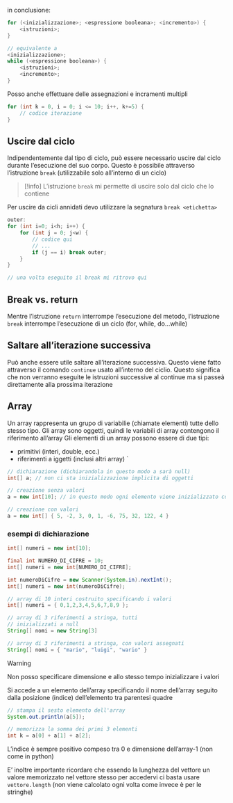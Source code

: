 in conclusione:
```java
for (<inizializzazione>; <espressione booleana>; <incremento>) {
	<istruzioni>;
}

// equivalente a
<inizializzazione>;
while (<espressione booleana>) {
	<istruzioni>;
	<incremento>;
}
```

Posso anche effettuare delle assegnazioni e incramenti multipli
```java
for (int k = 0, i = 0; i <= 10; i++, k+=5) {
	// codice iterazione
}
```

## Uscire dal ciclo
Indipendentemente dal tipo di ciclo, può essere necessario uscire dal ciclo durante l’esecuzione del suo corpo. Questo è possibile attraverso l’istruzione `break` (utilizzabile solo all’interno di un ciclo)

> [!info]
> L’istruzione `break` mi permette di uscire solo dal ciclo che lo contiene

Per uscire da cicli annidati devo utilizzare la segnatura `break <etichetta>`

```java
outer:
for (int i=0; i<h; i++) {
	for (int j = 0; j<w) {
		// codice qui
		// ...
		if (j == i) break outer;
	}
}

// una volta eseguito il break mi ritrovo qui
```

## Break vs. return
Mentre l’istruzione `return` interrompe l’esecuzione del metodo, l’istruzione `break` interrompe l’esecuzione di un ciclo (for, while, do…while)

## Saltare all’iterazione successiva
Può anche essere utile saltare all’iterazione successiva. Questo viene fatto attraverso il comando `continue` usato all’interno del ciclio. Questo significa che non verranno eseguite le istruzioni successive al continue ma si passeà direttamente alla prossima iterazione

## Array
Un array rappresenta un grupo di variabilie (chiamate elementi) tutte dello stesso tipo. Gli array sono oggetti, quindi le variabili di array contengono il riferimento all’array
Gli elementi di un array possono essere di due tipi:
- primitivi (interi, double, ecc.)
- riferimenti a iggetti (inclusi altri array)
`

```java
// dichiarazione (dichiarandola in questo modo a sarà null)
int[] a; // non ci sta inizializzazione implicita di oggetti

// creazione senza valori
a = new int[10]; // in questo modo ogni elemento viene inizializzato con il valore di default (0, false, null)

// creazione con valori
a = new int[] { 5, -2, 3, 0, 1, -6, 75, 32, 122, 4 }
```

### esempi di dichiarazione
```java
int[] numeri = new int[10];

final int NUMERO_DI_CIFRE = 10;
int[] numeri = new int[NUMERO_DI_CIFRE];

int numeroDiCifre = new Scanner(System.in).nextInt();
int[] numeri = new int(numeroDiCifre);

// array di 10 interi costruito specificando i valori
int[] numeri = { 0,1,2,3,4,5,6,7,8,9 };

// array di 3 riferimenti a stringa, tutti
// inizializzati a null
String[] nomi = new String[3]

// array di 3 riferimenti a stringa, con valori assegnati
String[] nomi = { "mario", "luigi", "wario" }
```

> [!warning]
> Non posso specificare dimensione e allo stesso tempo inizializzare i valori

Si accede a un elemento dell’array specificando il nome dell’array seguito dalla posizione (indice) dell’elemento tra parentesi quadre

```java
// stampa il sesto elemento dell'array
System.out.println(a[5]);

// memorizza la somma dei primi 3 elementi
int k = a[0] + a[1] + a[2];
```

L’indice è sempre positivo compeso tra 0 e dimensione dell’array-1 (non come in python)

E’ inoltre importante ricordare che essendo la lunghezza del vettore un valore memorizzato nel vettore stesso per accedervi ci basta usare `vettore.length` (non viene calcolato ogni volta come invece è per le stringhe)

